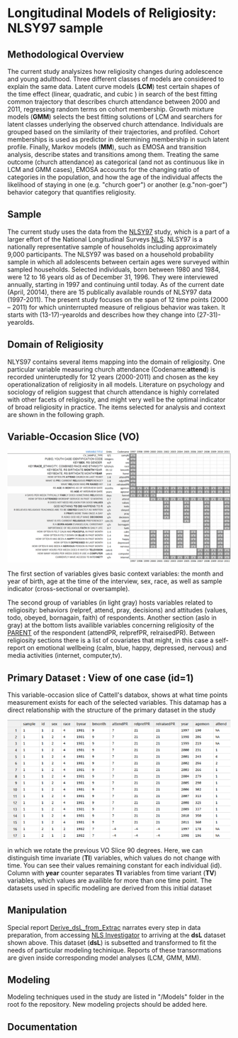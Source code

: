 
Longitudinal Models of Religiosity: NLSY97 sample
========================================================

## Methodological Overview

The current study analysizes how religiosity changes during adolescence and young adulthood. Three different classes of models are considered to explain the same data. Latent curve models (**LCM**) test  certain shapes of the time effect (linear, quadratic, and cubic ) in search of the best fitting common trajectory that describes church attendance between 2000 and 2011, regressing random terms on cohort membership. Growth mixture models (**GMM**) selects the best fitting solutions of LCM and searchers for latent classes underlying the observed church attendance. Individuals are grouped based on the similarity of their trajectories, and profiled. Cohort memberships is used as predictor in determining membership in such latent profile.  Finally, Markov models (**MM**), such as EMOSA and transition analysis, describe states and transitions among them. Treating the same outcome (church attendance) as categorical (and not as continuous like in LCM and GMM cases), EMOSA accounts for the changing ratio of categories in the population, and how the age of the individual affects the likelihood of staying in one (e.g. "church goer") or another (e.g."non-goer")  behavior category that quantifies religiosity. 

## Sample

The current study uses the data from the [NLSY97](http://www.bls.gov/nls/nlsy97.htm) study, which is a part of a larger effort of the National Longitudinal Surveys [NLS](http://www.bls.gov/nls/). NLSY97 is a nationally representative sample of households including approximately 9,000 participants. The NLSY97 was based on a household probability sample in which all adolescents between certain ages were surveyed within sampled households.  Selected individuals, born between 1980 and 1984, were 12 to 16 years old as of December 31, 1996. They were interviewed annually, starting in 1997 and continuing until today. As of the current date (April, 20014), there are 15 publically available rounds of NLSY97 data (1997-2011). The present study focuses on the span of 12 time points (2000 – 2011) for which uninterrupted measure of religious behavior was taken. It starts with (13-17)-yearolds and describes how they change into (27-31)-yearolds.  


## Domain of Religiosity  

NLYS97 contains several items mapping into the domain of religiosity. One particular variable measuring church attendance (Codename:**attend**) is recorded  uninteruptedly for 12 years (2000-2011) and chosen as the key operationalization of religiosity in all models. Literature on psychology and sociology of religion suggest that church attendance is highly correlated with other facets of religiosity, and might very well be the optimal indicator of broad religiosity in practice. The items selected for analysis and context are shown in the following graph. 

## Variable-Occasion Slice (**VO**) 
<img link src="./Data/figure_rmd/variables_layout.png" alt="Databox slice" style="width:700px;"/>  

The first section of variables gives basic context variables: the month and year of birth, age at the time of the interview, sex, race, as well as sample indicator (cross-sectional or oversample).

The second group of variables (in light gray) hosts variables related to religiosity: behaviors (relpref, attend, pray, decisions) and attitudes (values, todo, obeyed, bornagain, faith) of respondents. Another section (aslo in gray) at the bottom lists availible variables concerning religiosity of the [PARENT](http://www.bls.gov/nls/quex/r1/y97rd1pquex.htm) of the respondent (attendPR, relprefPR, relraisedPR).  Between religiosity sections there is a list of covariates that might, in this case a self-report on emotional wellbeing (calm, blue, happy, depressed, nervous) and media activities (internet, computer,tv). 
 
 
## Primary Dataset : View of one case (id=1) 
This variable-occasion slice of Cattell's databox, shows at what time points measurement exists for each of the selected variables. This datamap has a direct relationship with the structure of the primary dataset in the study

<img link src="./Data/figure_rmd/variables_layout_dsL.png" alt="Databox slice" style="width:700px;"/>  

in which we rotate the previous VO Slice 90 degrees. Here, we can distinguish time invariate (**TI**) variables, which values do not change with time. You can see their values remaining constant for each individual (id). Column with **year** counter separates **TI** variables from time variant (**TV**) variables, which values are availible for more than one time point. The datasets used in specific modeling are derived from this initial dataset

## Manipulation
Special report [Derive_dsL_from_Extrac]("https://github.com/andkov/Longitudinal_Models_of_Religiosity_NLSY97/blob/master/Data/Derive_dsL_from_Extract.md") narrates every step in data preparation, from accessing [NLS Investigator](https://www.nlsinfo.org/investigator/pages/login.jsp) to arriving at the **dsL** dataset shown above. This dataset (**dsL**) is subsetted and transformed to fit the needs of particular modeling techinique. Reports of these transormations are given inside corresponding model analyses (LCM, GMM, MM).

## Modeling

Modeling techniques used in the study are listed in "/Models" folder in the root fo the repository. New modeling projects should be added here. 

## Documentation

<!--
pathMd <- base::file.path("./", c("README.md"))
pathHtml <- base::gsub(pattern=".md$", replacement=".html", x=pathMd)
markdown::markdownToHTML(file=pathMd, output=pathHtml)
-->

